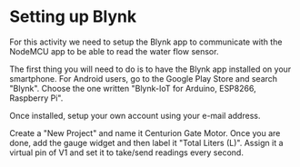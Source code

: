 # Setting up Blynk

For this activity we need to setup the Blynk app to communicate with the NodeMCU app to be able to read the water flow sensor. 

The first thing you will need to do is to have the Blynk app installed on your smartphone. For Android users, go to the Google Play Store and search "Blynk". Choose the one written "Blynk-IoT for Arduino, ESP8266, Raspberry Pi".

Once installed, setup your own account using your e-mail address.   
  
Create a "New Project" and name it Centurion Gate Motor. Once you are done, add the gauge widget and then label it "Total Liters \(L\)". Assign it a virtual pin of V1 and set it to take/send readings every second. 



